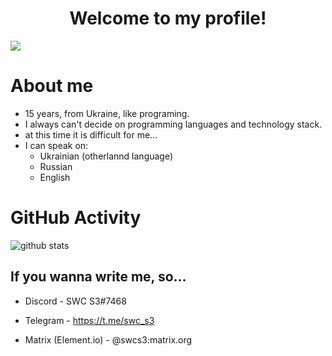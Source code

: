 <h1 align="center">Welcome to my profile!</h1>

<img src="https://media.tenor.co/images/ae40603eddb6e4bb1ea56cc6de7d0f6e/raw" align="center"/>

# About me
- 15 years, from Ukraine, like programing. 
- I always can't decide on programming languages and technology stack. 
- at this time it is difficult for me... 
- I can speak on:
  - Ukrainian (otherlannd language)
  - Russian
  - English

# GitHub Activity

![github stats](https://github-readme-stats.vercel.app/api?username=swcs3&theme=dark&show_icons=true)


## If you wanna write me, so...

- Discord - SWC S3#7468

- Telegram - https://t.me/swc_s3

- Matrix (Element.io) - @swcs3:matrix.org

